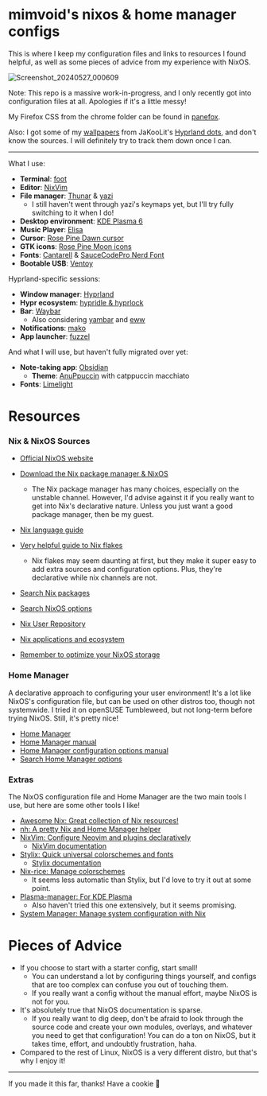 # mimvoid's nixos & home manager configs

This is where I keep my configuration files and links to resources I found helpful, as well as some pieces of advice from my experience with NixOS.

![Screenshot_20240527_000609](https://github.com/mimvoid/nix-config/assets/153698678/3f722d86-e655-4cbb-82a5-9acba1b91ff1)

Note: This repo is a massive work-in-progress, and I only recently got into configuration files at all. Apologies if it's a little messy!

My Firefox CSS from the chrome folder can be found in [panefox](https://github.com/mimvoid/panefox).

Also: I got some of my [wallpapers](https://github.com/JaKooLit/Wallpaper-Bank) from JaKooLit's [Hyprland dots](https://github.com/JaKooLit/Hyprland-Dots), and don't know the sources. I will definitely try to track them down once I can.

***

What I use:

- **Terminal**: [foot](https://codeberg.org/dnkl/foot)
- **Editor**: [NixVim](https://github.com/nix-community/nixvim)
- **File manager**: [Thunar](https://docs.xfce.org/xfce/thunar/start) & [yazi](https://github.com/sxyazi/yazi)
  - I still haven't went through yazi's keymaps yet, but I'll try fully switching to it when I do!
- **Desktop environment**: [KDE Plasma 6](https://kde.org/plasma-desktop/)
- **Music Player**: [Elisa](https://apps.kde.org/elisa/)
- **Cursor**: [Rose Pine Dawn cursor](https://github.com/rose-pine/cursor)
- **GTK icons**: [Rose Pine Moon icons](https://github.com/rose-pine/gtk)
- **Fonts**: [Cantarell](https://cantarell.gnome.org/) & [SauceCodePro Nerd Font](https://www.nerdfonts.com/)
- **Bootable USB**: [Ventoy](https://www.ventoy.net/en/index.html)

Hyprland-specific sessions:

- **Window manager**: [Hyprland](https://hyprland.org/)
- **Hypr ecosystem**: [hypridle & hyprlock](https://wiki.hyprland.org/Hypr-Ecosystem/)
- **Bar**: [Waybar](https://github.com/Alexays/Waybar)
  - Also considering [yambar](https://codeberg.org/dnkl/yambar/) and [eww](https://github.com/elkowar/eww)
- **Notifications**: [mako](https://github.com/emersion/mako)
- **App launcher**: [fuzzel](https://codeberg.org/dnkl/fuzzel)

And what I will use, but haven't fully migrated over yet:

- **Note-taking app**: [Obsidian](https://obsidian.md/)
  - **Theme**: [AnuPpuccin](https://github.com/AnubisNekhet/AnuPpuccin) with catppuccin macchiato
- **Fonts**: [Limelight](https://fonts.google.com/specimen/Limelight)


# Resources

### Nix & NixOS Sources
- [Official NixOS website](https://nixos.org/)
- [Download the Nix package manager & NixOS](https://nixos.org/download/)
  - The Nix package manager has many choices, especially on the unstable channel. However, I'd advise against it if you really want to get into Nix's declarative nature. Unless you just want a good package manager, then be my guest.
- [Nix language guide](https://nix.dev/tutorials/nix-language)
- [Very helpful guide to Nix flakes](https://nixos-and-flakes.thiscute.world/nixos-with-flakes/introduction-to-flakes)
  - Nix flakes may seem daunting at first, but they make it super easy to add extra sources and configuration options. Plus, they're declarative while nix channels are not.
- [Search Nix packages](https://search.nixos.org/packages)
- [Search NixOS options](https://search.nixos.org/options)

- [Nix User Repository](https://nur.nix-community.org/)
- [Nix applications and ecosystem](https://nixos.wiki/wiki/Applications)
- [Remember to optimize your NixOS storage](https://www.reddit.com/r/NixOS/comments/1cunvdw/friendly_reminder_optimizestore_is_not_on_by/)

### Home Manager
A declarative approach to configuring your user environment! It's a lot like NixOS's configuration file, but can be used on other distros too, though not systemwide. I tried it on openSUSE Tumbleweed, but not long-term before trying NixOS. Still, it's pretty nice!

- [Home Manager](https://github.com/nix-community/home-manager)
- [Home Manager manual](https://nix-community.github.io/home-manager/)
- [Home Manager configuration options manual](https://nix-community.github.io/home-manager/options.xhtml)
- [Search Home Manager options](https://home-manager-options.extranix.com/)

### Extras
The NixOS configuration file and Home Manager are the two main tools I use, but here are some other tools I like!

- [Awesome Nix: Great collection of Nix resources!](https://github.com/nix-community/awesome-nix)
- [nh: A pretty Nix and Home Manager helper](https://github.com/viperML/nh)
- [NixVim: Configure Neovim and plugins declaratively](https://github.com/nix-community/nixvim)
  - [NixVim documentation](https://nix-community.github.io/nixvim/)
- [Stylix: Quick universal colorschemes and fonts](https://github.com/danth/stylix)
  - [Stylix documentation](https://danth.github.io/stylix/options/nixos.html)
- [Nix-rice: Manage colorschemes](https://github.com/bertof/nix-rice/)
  - It seems less automatic than Stylix, but I'd love to try it out at some point.
- [Plasma-manager: For KDE Plasma](https://github.com/pjones/plasma-manager)
  - Also haven't tried this one extensively, but it seems promising.
- [System Manager: Manage system configuration with Nix](https://github.com/numtide/system-manager)

# Pieces of Advice

- If you choose to start with a starter config, start small!
  - You can understand a lot by configuring things yourself, and configs that are too complex can confuse you out of touching them.
  - If you really want a config without the manual effort, maybe NixOS is not for you.
- It's absolutely true that NixOS documentation is sparse.
  - If you really want to dig deep, don't be afraid to look through the source code and create your own modules, overlays, and whatever you need to get that configuration! You can do a ton on NixOS, but it takes time, effort, and undoubtly frustration, haha.
- Compared to the rest of Linux, NixOS is a very different distro, but that's why I enjoy it!
***
If you made it this far, thanks! Have a cookie 🍪
